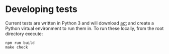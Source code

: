 # Developing tests

Current tests are written in Python 3 and will download [act](https://github.com/nektos/act) and create a Python virtual environment to run them in. To run these locally, from the root directory execute:

```
npm run build
make check
```
